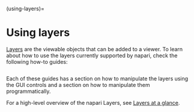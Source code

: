 (using-layers)=
# Using layers

[Layers](napari.layers) are the viewable objects that can be added to a viewer.
To learn about how to use the layers currently supported by napari, check the
following how-to guides:

```{tableofcontents}
```

Each of these guides has a section on how to manipulate the layers using the GUI
controls and a section on how to manipulate them programmatically.

For a high-level overview of the napari Layers, see
[Layers at a glance](layers-glance).